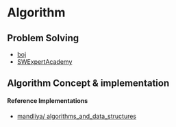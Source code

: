 Algorithm
==========

Problem Solving
---------------

* [boj](https://www.acmicpc.net)
* [SWExpertAcademy](https://www.swexpertacademy.com/main/main.do)


Algorithm Concept & implementation
---------------- 

#### Reference Implementations
 * [mandliya/ algorithms_and_data_structures](https://github.com/mandliya/algorithms_and_data_structures)
